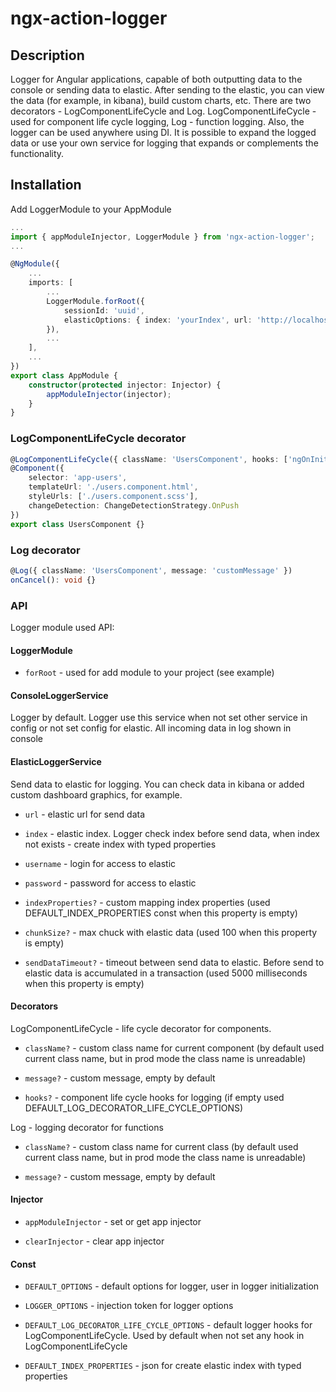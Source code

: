 # ngx-action-logger

## Description

Logger for Angular applications, capable of both outputting data to the console or sending data to elastic. After sending to the elastic, you can view the data (for example, in kibana), build custom charts, etc. There are two decorators - LogComponentLifeCycle and Log.
LogComponentLifeCycle - used for component life cycle logging, Log - function logging. Also, the logger can be used anywhere using DI. It is possible to expand the logged data or use your own service for logging that expands or complements the functionality.

## Installation

Add LoggerModule to your AppModule

```typescript
...
import { appModuleInjector, LoggerModule } from 'ngx-action-logger';
...

@NgModule({
    ...
    imports: [
        ...
        LoggerModule.forRoot({
            sessionId: 'uuid',
            elasticOptions: { index: 'yourIndex', url: 'http://localhost:9200', username: 'elastic', password: '123456' }
        }),
        ...
    ],
    ...
})
export class AppModule {
    constructor(protected injector: Injector) {
        appModuleInjector(injector);
    }
}
```

### LogComponentLifeCycle decorator

```typescript
@LogComponentLifeCycle({ className: 'UsersComponent', hooks: ['ngOnInit', 'ngOnDestroy'], message: 'customMessage' })
@Component({
    selector: 'app-users',
    templateUrl: './users.component.html',
    styleUrls: ['./users.component.scss'],
    changeDetection: ChangeDetectionStrategy.OnPush
})
export class UsersComponent {}
```

### Log decorator

```typescript
@Log({ className: 'UsersComponent', message: 'customMessage' })
onCancel(): void {}
```

### API

Logger module used API:

#### LoggerModule

* `forRoot` - used for add module to your project (see example)

#### ConsoleLoggerService

Logger by default. Logger use this service when not set other service in config or not set config for elastic.
All incoming data in log shown in console 

#### ElasticLoggerService

Send data to elastic for logging. You can check data in kibana or added custom dashboard graphics, for example.

* `url` - elastic url for send data

* `index` - elastic index. Logger check index before send data, when index not exists - create index with typed properties

* `username` - login for access to elastic

* `password` - password for access to elastic

* `indexProperties?` - custom mapping index properties (used DEFAULT_INDEX_PROPERTIES const when this property is empty)

* `chunkSize?` - max chuck with elastic data (used 100 when this property is empty)

* `sendDataTimeout?` - timeout between send data to elastic. Before send to elastic data is accumulated in a transaction (used 5000 milliseconds when this property is empty)

#### Decorators

LogComponentLifeCycle - life cycle decorator for components.

* `className?` - custom class name for current component (by default used current class name, but in prod mode the class name is unreadable)

* `message?` - custom message, empty by default

* `hooks?` - component life cycle hooks for logging (if empty used DEFAULT_LOG_DECORATOR_LIFE_CYCLE_OPTIONS)

Log - logging decorator for functions

* `className?` - custom class name for current class (by default used current class name, but in prod mode the class name is unreadable)

* `message?` - custom message, empty by default

#### Injector

* `appModuleInjector` - set or get app injector

* `clearInjector` - clear app injector

#### Const

* `DEFAULT_OPTIONS` - default options for logger, user in logger initialization

* `LOGGER_OPTIONS` - injection token for logger options

* `DEFAULT_LOG_DECORATOR_LIFE_CYCLE_OPTIONS` - default logger hooks for LogComponentLifeCycle. Used by default when not set any hook in LogComponentLifeCycle

* `DEFAULT_INDEX_PROPERTIES` - json for create elastic index with typed properties